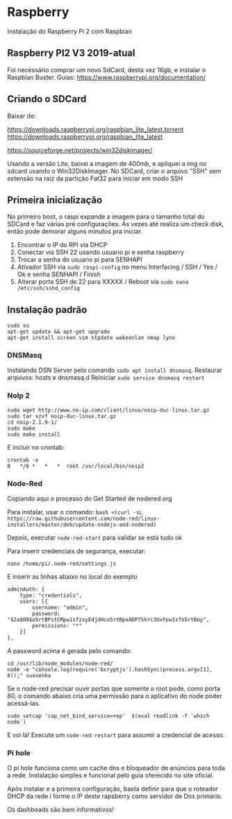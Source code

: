 # Raspberry

Instalação do Raspberry Pi 2 com Raspbian

## Raspberry PI2 V3 2019-atual

Foi necessário comprar um novo SdCard, desta vez 16gb, e instalar o Raspbian Buster.
Guias: https://www.raspberrypi.org/documentation/

## Criando o SDCard

Baixar de:

https://downloads.raspberrypi.org/raspbian_lite_latest.torrent
https://downloads.raspberrypi.org/raspbian_lite_latest

https://sourceforge.net/projects/win32diskimager/

Usando a versão Lite, baixei a imagem de 400mb, e apliquei a img no sdcard usando o Win32DiskImager.
No SDCard, criar o arquivo "SSH" sem extensão na raiz da partição Fat32 para iniciar em modo SSH

## Primeira inicialização

No primeiro boot, o raspi expande a imagem para o tamanho total do SDCard e faz várias pré configurações.
As vezes até realiza um check disk, então pode demorar alguns minutos pra iniciar.

1. Encontrar o IP do RPI via DHCP
2. Conectar via SSH 22 usando usuario pi e senha raspberry
3. Trocar a senha do usuario pi para SENHAPI
4. Ativador SSH via `sudo raspi-config` no menu Interfacing / SSH / Yes / Ok e senha SENHAPI / Finish
5. Alterar porta SSH de 22 para XXXXX / Reboot via `sudo nano /etc/ssh/sshd_config`

## Instalação padrão

```
sudo su
apt-get update && apt-get upgrade
apt-get install screen vim ntpdate wakeonlan nmap lynx
```
### DNSMasq

Instalando DSN Server pelo comando `sudo apt install dnsmasq`.
Restaurar arquivos: hosts e dnsmasq.d
Reiniciar `sudo service dnsmasq restart`

### NoIp 2

```
sudo wget http://www.no-ip.com/client/linux/noip-duc-linux.tar.gz
sudo tar xzvf noip-duc-linux.tar.gz
cd noip-2.1.9-1/
sudo make
sudo make install
```
E incluir no crontab:
```
crontab -e
0	*/6	*	*   *  root	/usr/local/bin/noip2
```

### Node-Red

Copiando aqui o processo do Get Started de nodered.org

Para instalar, usar o comando:
`bash <(curl -sL https://raw.githubusercontent.com/node-red/linux-installers/master/deb/update-nodejs-and-nodered)`

Depois, executar `node-red-start` para validar se está tudo ok

Para inserir credenciais de segurança, executar:

`nano /home/pi/.node-red/settings.js`

E inserir as linhas abaixo no local do exemplo
```
adminAuth: {
    type: "credentials",
    users: [{
        username: "admin",
        password: "$2a$08$o5rtBPstCMpw1sfzxyEdjdHco5rtBpxADP75krc3UxFpw1sfo5rtBoy",
        permissions: "*"
    }]
},
```

A password acima é gerada pelo comando:
```
cd /usr/lib/node_modules/node-red/
node -e "console.log(require('bcryptjs').hashSync(process.argv[1], 8));" suasenha
```

Se o node-red precisar ouvir portas que somente o root pode, como porta 80, o comando abaixo cria uma permissão para o aplicativo do node poder acessá-las.
```
sudo setcap 'cap_net_bind_service=+ep'  $(eval readlink -f `which node`)
```

E voi lá!
Execute um `node-red-restart` para assumir a credencial de acesso.

### Pi hole

O pi hole funciona como um cache dns e bloqueador de anúncios para toda a rede.
Instalação simples e funcional pelo guia oferecido no site oficial.

Após instalar e a primeira configuração,  basta definir para que o roteador DHCP da rede i forme o IP deste rapsberry como servidor de Dns primário.

Os dashboads são bem informativos!